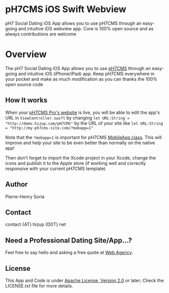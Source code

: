 # pH7CMS iOS Swift Webview

pH7 Social Dating iOS App allows you to use pH7CMS through an easy-going and intuitive iOS webview app. Core is 100% open source and as always contributions are welcome


# Overview

The pH7 Social Dating iOS App allows you to use [pH7CMS](http://ph7cms.com) through an easy-going and intuitive iOS (iPhone/iPad) app. Keep pH7CMS everywhere in your pocket and make as much modification as you can thanks the 100% open source code


## How It works

 When your [pH7CMS Pro's website](http://ph7cms.com/pro) is live, you will be able to edit the app's URL in `ViewController.swift` by changing `let URL:String = "http://demo.hizup.com/pH7CMS"` by the URL of your site like `let URL:String = "http://my-ph7cms-site.com/?mobapp=1"`

Note that the `?mobapp=1` is important for pH7CMS [MobileApp class](https://github.com/pH7Software/pH7-Social-Dating-CMS/blob/master/_protected/framework/Mobile/MobApp.class.php#L20). This will improve and help your site to be even better than normally on the native app!

Then don't forget to import the Xcode project in your Xcode, change the icons and publish it to the Apple store (if working well and correctly responsive with your current pH7CMS template)


## Author

Pierre-Henry Soria


## Contact

contact {AT} hizup {D0T} net


## Need a Professional Dating Site/App...?

Feel free to say hello and asking a free quote at [Web Agency](http://hizup.uk).


## License

This App and Code is under [Apache License, Version 2.0](http://www.apache.org/licenses/LICENSE-2.0.txt) or later; Check the LICENSE.txt file for more details.
